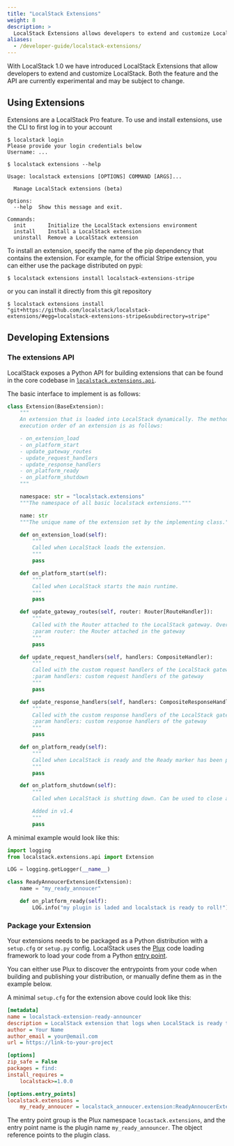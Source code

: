 ```yaml
---
title: "LocalStack Extensions"
weight: 8
description: >
  LocalStack Extensions allows developers to extend and customize LocalStack.
aliases:
  - /developer-guide/localstack-extensions/
---
```


With LocalStack 1.0 we have introduced LocalStack Extensions that allow developers to extend and customize LocalStack. Both the feature and the API are currently experimental and may be subject to change.

## Using Extensions

Extensions are a LocalStack Pro feature. To use and install extensions, use the CLI to first log in to your account

```console
$ localstack login
Please provide your login credentials below
Username: ...
```

```console
$ localstack extensions --help

Usage: localstack extensions [OPTIONS] COMMAND [ARGS]...

  Manage LocalStack extensions (beta)

Options:
  --help  Show this message and exit.

Commands:
  init       Initialize the LocalStack extensions environment
  install    Install a LocalStack extension
  uninstall  Remove a LocalStack extension
```

To install an extension, specify the name of the pip dependency that contains the extension. For example, for the official Stripe extension, you can either use the package distributed on pypi:


```console
$ localstack extensions install localstack-extensions-stripe
```

or you can install it directly from this git repository

```console
$ localstack extensions install "git+https://github.com/localstack/localstack-extensions/#egg=localstack-extensions-stripe&subdirectory=stripe"
```

## Developing Extensions

### The extensions API

LocalStack exposes a Python API for building extensions that can be found in the core codebase in [`localstack.extensions.api`](https://github.com/localstack/localstack/tree/master/localstack/extensions/api).

The basic interface to implement is as follows:

```python
class Extension(BaseExtension):
    """
    An extension that is loaded into LocalStack dynamically. The method
    execution order of an extension is as follows:

    - on_extension_load
    - on_platform_start
    - update_gateway_routes
    - update_request_handlers
    - update_response_handlers
    - on_platform_ready
    - on_platform_shutdown
    """

    namespace: str = "localstack.extensions"
    """The namespace of all basic localstack extensions."""

    name: str
    """The unique name of the extension set by the implementing class."""

    def on_extension_load(self):
        """
        Called when LocalStack loads the extension.
        """
        pass

    def on_platform_start(self):
        """
        Called when LocalStack starts the main runtime.
        """
        pass

    def update_gateway_routes(self, router: Router[RouteHandler]):
        """
        Called with the Router attached to the LocalStack gateway. Overwrite this to add or update routes.
        :param router: the Router attached in the gateway
        """
        pass

    def update_request_handlers(self, handlers: CompositeHandler):
        """
        Called with the custom request handlers of the LocalStack gateway. Overwrite this to add or update handlers.
        :param handlers: custom request handlers of the gateway
        """
        pass

    def update_response_handlers(self, handlers: CompositeResponseHandler):
        """
        Called with the custom response handlers of the LocalStack gateway. Overwrite this to add or update handlers.
        :param handlers: custom response handlers of the gateway
        """
        pass

    def on_platform_ready(self):
        """
        Called when LocalStack is ready and the Ready marker has been printed.
        """
        pass

    def on_platform_shutdown(self):
        """
        Called when LocalStack is shutting down. Can be used to close any resources (threads, processes, sockets, etc.).

        Added in v1.4
        """
        pass
```

A minimal example would look like this:

```python
import logging
from localstack.extensions.api import Extension

LOG = logging.getLogger(__name__)

class ReadyAnnoucerExtension(Extension):
    name = "my_ready_annoucer"

    def on_platform_ready(self):
    	LOG.info("my plugin is laded and localstack is ready to roll!")
```

### Package your Extension

Your extensions needs to be packaged as a Python distribution with a `setup.cfg` or `setup.py` config. LocalStack uses the [Plux](https://github.com/localstack/plux) code loading framework to load your code from a Python [entry point](https://packaging.python.org/en/latest/specifications/entry-points/).

You can either use Plux to discover the entrypoints from your code when
building and publishing your distribution, or manually define them as in the
example below.

A minimal `setup.cfg` for the extension above could look like this:

```ini
[metadata]
name = localstack-extension-ready-announcer
description = LocalStack extension that logs when LocalStack is ready to receive requests
author = Your Name
author_email = your@email.com
url = https://link-to-your-project

[options]
zip_safe = False
packages = find:
install_requires =
    localstack>=1.0.0

[options.entry_points]
localstack.extensions =
    my_ready_annoucer = localstack_annoucer.extension:ReadyAnnoucerExtension
```

The entry point group is the Plux namespace `locastack.extensions`, and the entry point name is the plugin name `my_ready_announcer`. The object reference points to the plugin class.
